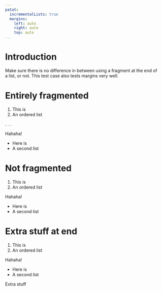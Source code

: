 ```yaml
---
patat:
  incrementalLists: true
  margins:
    left: auto
    right: auto
    top: auto
...
```


# Introduction

Make sure there is no difference in between using a fragment at the end
of a list, or not.  This test case also tests margins very well.

# Entirely fragmented

1. This is
2. An ordered list

. . .

Hahaha!

- Here is
- A second list

# Not fragmented

1. This is
2. An ordered list

Hahaha!

- Here is
- A second list

# Extra stuff at end

1. This is
2. An ordered list

Hahaha!

- Here is
- A second list

Extra stuff
